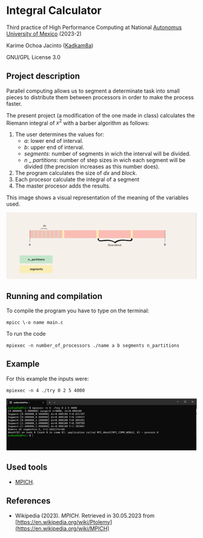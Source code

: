 # Integral Calculator
Third practice of High Performance Computing at National [Autonomus University of Mexico](https://www.unam.mx/) (2023-2)


Karime Ochoa Jacinto ([Kadkam8a](https://github.com/Kadkam8a))

GNU/GPL License 3.0

## Project description

Parallel computing allows us to segment a determinate task into small pieces to distribute them between processors in order to make the process faster. 

The present project (a modification of the one made in class) calculates the Riemann integral of $x^2$ with a barber algorithm as follows:
1. The user determines the values for: 
    - $a$: lower end of interval. 
    - $b$: upper end of interval.
    - $segments$: number of segments in wich the interval will be divided. 
    - $n$ _ $partitions$: number of step sizes in wich each segment will be divided (the precision increases as this number does).
2. The program calculates the size of $dx$ and $block$.
3. Each procesor calculate the integral of a segment
4. The master procesor adds the results.

This image shows a visual representation of the meaning of the variables used.


![](https://github.com/Kadkam8a/IntegralCalculator/blob/main/variables.png)
## Running and compilation
To compile the program you have to type on the terminal:
```
mpicc \-o name main.c
```
To run the code 
```
mpiexec -n number_of_processors ./name a b segments n_partitions
```
## Example
For this example the inputs were:
```
mpiexec -n 4 ./try 0 2 5 4000
```
![](https://github.com/Kadkam8a/IntegralCalculator/blob/main/ejemplo.png)
## Used tools
- [MPICH](https://www.mpich.org/).
## References
- Wikipedia (2023). *MPICH*. Retrieved in 30.05.2023 from [https://en.wikipedia.org/wiki/Ptolemy](https://en.wikipedia.org/wiki/MPICH)
